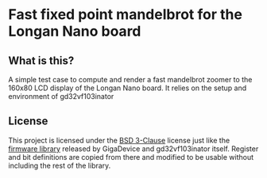 # Fast fixed point mandelbrot for the Longan Nano board

## What is this?

A simple test case to compute and render a fast mandelbrot zoomer to the 160x80 LCD display
of the Longan Nano board. It relies on the setup and environment of 
gd32vf103inator

## License

This project is licensed under the [BSD 3-Clause][bsd-3] license just like
the [firmware library][firmware] released by GigaDevice and gd32vf103inator itself.
Register and bit definitions are copied from there and modified to be usable
without including the rest of the library.

[bsd-3]: https://opensource.org/licenses/BSD-3-Clause
[firmware]: https://github.com/riscv-mcu/GD32VF103_Firmware_Library/
